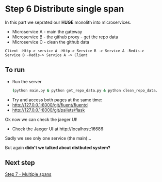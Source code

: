 Step 6 Distribute single span
=============================

In this part we seprated our **HUGE** monolith into microservices.
* Microservice A - main the gateway
* Microservice B - the github proxy - get the repo data
* Microservice C - clean the github data

`Client -Http-> service A -Http-> Service B -> Service A -Redis-> Service B -Redis-> Service A -> Client`


To run
------

* Run the server
    ```bash
    (python main.py & python get_repo_data.py & python clean_repo_data.py)
    ```
* Try and access both pages at the same time:
* http://127.0.0.1:8000/git/fluent/fluentd
* http://127.0.0.1:8000/git/pallets/flask

Ok now we can check the jaeger UI!
* Check the Jaeger UI at http://localhost:16686

Sadly we see only one service (the main)...

But again **didn't we talked about distbuted system?**

Next step
---------
[Step 7 - Multiple spans](https://github.com/itielshwartz/jaeger-hello-world/tree/step-7-distribute-multiple-spans)
